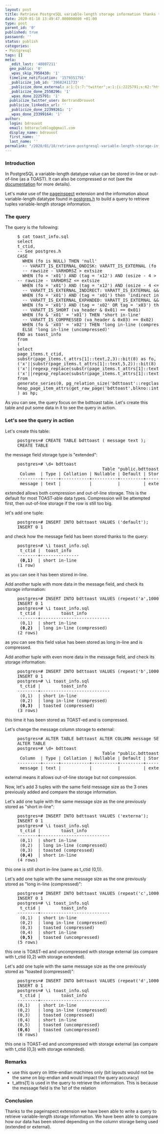 ```yaml
---
layout: post
title: Retrieve PostgreSQL variable-length storage information thanks to pageinspect
date: 2020-01-18 13:49:47.000000000 +01:00
type: post
parent_id: '0'
published: true
password: ''
status: publish
categories:
- Postgresql
tags: []
meta:
  _edit_last: '40807211'
  geo_public: '0'
  _wpas_skip_7950430: '1'
  timeline_notification: '1579351791'
  _publicize_job_id: '39682411733'
  _publicize_done_external: a:1:{s:7:"twitter";a:1:{i:2225791;s:62:"https://twitter.com/BertrandDrouvot/status/1218515849352548358";}}
  _publicize_done_2558296: '1'
  _wpas_done_2225791: '1'
  publicize_twitter_user: BertrandDrouvot
  publicize_linkedin_url: ''
  _publicize_done_22399261: '1'
  _wpas_done_23399164: '1'
author:
  login: bdrouvot
  email: bdtoracleblog@gmail.com
  display_name: bdrouvot
  first_name: ''
  last_name: ''
permalink: "/2020/01/18/retrieve-postgresql-variable-length-storage-information-thanks-to-pageinspect/"
---
```

<h3>Introduction</h3>
<p>In PostgreSQL a variable-length datatype value can be stored in-line or out-of-line (as a TOAST). It can also be compressed or not (see the <a href="https://www.postgresql.org/docs/current/storage-toast.html" target="_blank" rel="noopener">documentation</a> for more details).</p>
<p>Let's make use of the <a href="https://www.postgresql.org/docs/current/pageinspect.html" target="_blank" rel="noopener">pageinspect</a> extension and the information about variable-length datatype found in <a href="https://github.com/postgres/postgres/blob/master/src/include/postgres.h" target="_blank" rel="noopener">postgres.h</a> to build a query to retrieve tuples variable-length storage information.</p>
<h3>The query</h3>
<p>The query is the following:</p>
<pre style="padding-left:40px;">$ cat toast_info.sql
select
t_ctid,
-- See postgres.h
CASE
  WHEN (fo is NULL) THEN 'null'
  -- VARATT_IS_EXTERNAL_ONDISK: VARATT_IS_EXTERNAL (fo = 'x01') &amp;&amp; tag == VARTAG_ONDISK (x12)
  -- rawsize - VARHDRSZ &gt; extsize
  WHEN (fo = 'x01') AND (tag = 'x12') AND (osize - 4 &gt; ssize) THEN 'toasted (compressed)'
-- rawsize - VARHDRSZ &lt;= extsize
  WHEN (fo = 'x01') AND (tag = 'x12') AND (osize - 4 &lt;= ssize) THEN 'toasted (uncompressed)'
  -- VARATT_IS_EXTERNAL_INDIRECT: VARATT_IS_EXTERNAL &amp;&amp; tag == VARTAG_INDIRECT (x01)
  WHEN (fo = 'x01') AND (tag = 'x01') then 'indirect in-memory'
  -- VARATT_IS_EXTERNAL_EXPANDED: VARATT_IS_EXTERNAL &amp;&amp; VARTAG_IS_EXPANDED(VARTAG_EXTERNAL)
  WHEN (fo = 'x01') AND (tag = 'x02' OR tag = 'x03') then 'expanded in-memory'
  -- VARATT_IS_SHORT (va_header &amp; 0x01) == 0x01)
  WHEN (fo &amp; 'x01' = 'x01') THEN 'short in-line'
  -- VARATT_IS_COMPRESSED (va_header &amp; 0x03) == 0x02)
  WHEN (fo &amp; 'x03' = 'x02') THEN 'long in-line (compressed)'
  ELSE 'long in-line (uncompressed)'
END as toast_info
from
(
select
page_items.t_ctid,
substr(page_items.t_attrs[1]::text,2,3)::bit(8) as fo,
('x'||substr(page_items.t_attrs[1]::text,5,2))::bit(8) as tag,
('x'||regexp_replace(substr(page_items.t_attrs[1]::text,7,8),'(\w\w)(\w\w)(\w\w)(\w\w)','\4\3\2\1'))::bit(32)::int as osize ,
('x'||regexp_replace(substr(page_items.t_attrs[1]::text,15,8),'(\w\w)(\w\w)(\w\w)(\w\w)','\4\3\2\1'))::bit(32)::int as ssize
from
generate_series(0, pg_relation_size('bdttoast'::regclass::text) / 8192 - 1) blkno ,
heap_page_item_attrs(get_raw_page('bdttoast',blkno::int), 'bdttoast'::regclass) as page_items
) as hp;
</pre>
<p>As you can see, the query focus on the bdttoast table. Let's create this table and put some data in it to see the query in action.</p>
<h3>Let's see the query in action</h3>
<p>Let's create this table:</p>
<pre style="padding-left:40px;">postgres=# CREATE TABLE bdttoast ( message text );
CREATE TABLE
</pre>
<p>the message field storage type is "extended":</p>
<pre style="padding-left:40px;">postgres=# \d+ bdttoast
                                 Table "public.bdttoast"
 Column  | Type | Collation | Nullable | Default | Storage  | Stats target | Description
---------+------+-----------+----------+---------+----------+--------------+-------------
 message | text |           |          |         | extended |              |</pre>
<p>extended allows both compression and out-of-line storage. This is the default for most <acronym class="acronym">TOAST</acronym>-able data types. Compression will be attempted first, then out-of-line storage if the row is still too big.</p>
<p>let's add one tuple:</p>
<pre style="padding-left:40px;">postgres=# INSERT INTO bdttoast VALUES ('default');
INSERT 0 1</pre>
<p>and check how the message field has been stored thanks to the query:</p>
<pre style="padding-left:40px;">postgres=# \i toast_info.sql
 t_ctid |  toast_info
--------+---------------
 <strong>(0,1)</strong>  | short in-line
(1 row)</pre>
<p>as you can see it has been stored in-line.</p>
<p>Add another tuple with more data in the message field, and check its storage information:</p>
<pre style="padding-left:40px;">postgres=# INSERT INTO bdttoast VALUES (repeat('a',10000));
INSERT 0 1
postgres=# \i toast_info.sql
 t_ctid |        toast_info
--------+---------------------------
 (0,1)  | short in-line
 <strong>(0,2)</strong>  | long in-line (compressed)
(2 rows)</pre>
<p>as you can see this field value has been stored as long in-line and is compressed.</p>
<p>Add another tuple with even more data in the message field, and check its storage information:</p>
<pre style="padding-left:40px;">postgres=# INSERT INTO bdttoast VALUES (repeat('b',1000000));
INSERT 0 1
postgres=# \i toast_info.sql
 t_ctid |        toast_info
--------+---------------------------
 (0,1)  | short in-line
 (0,2)  | long in-line (compressed)
 <strong>(0,3)</strong>  | toasted (compressed)
(3 rows)</pre>
<p>this time it has been stored as TOAST-ed and is compressed.</p>
<p>Let's change the message column storage to external:</p>
<pre style="padding-left:40px;">postgres=# ALTER TABLE bdttoast ALTER COLUMN message SET STORAGE EXTERNAL;
ALTER TABLE
postgres=# \d+ bdttoast
                                 Table "public.bdttoast"
 Column  | Type | Collation | Nullable | Default | Storage  | Stats target | Description
---------+------+-----------+----------+---------+----------+--------------+-------------
 message | text |           |          |         | external |              |</pre>
<p>external means it allows out-of-line storage but not compression.</p>
<p>Now, let's add 3 tuples with the same field message size as the 3 ones previously added and compare the storage information.</p>
<p>Let's add one tuple with the same message size as the one previously stored as "short in-line":</p>
<pre style="padding-left:40px;">postgres=# INSERT INTO bdttoast VALUES ('externa');
INSERT 0 1
postgres=# \i toast_info.sql
 t_ctid |        toast_info
--------+---------------------------
 (0,1)  | short in-line
 (0,2)  | long in-line (compressed)
 (0,3)  | toasted (compressed)
 <strong>(0,4)</strong>  | short in-line
(4 rows)</pre>
<p>this one is still short in-line (same as t_ctid (0,1)).</p>
<p>Let's add one tuple with the same message size as the one previously stored as "long in-line (compressed)":</p>
<pre style="padding-left:40px;">postgres=# INSERT INTO bdttoast VALUES (repeat('c',10000));
INSERT 0 1
postgres=# \i toast_info.sql
 t_ctid |        toast_info
--------+---------------------------
 (0,1)  | short in-line
 (0,2)  | long in-line (compressed)
 (0,3)  | toasted (compressed)
 (0,4)  | short in-line
 <strong>(0,5)</strong>  | toasted (uncompressed)
(5 rows)</pre>
<p>this one is TOAST-ed and uncompressed with storage external (as compare with t_ctid (0,2) with storage extended).</p>
<p>Let's add one tuple with the same message size as the one previously stored as "toasted (compressed)":</p>
<pre style="padding-left:40px;">postgres=# INSERT INTO bdttoast VALUES (repeat('d',1000000));
INSERT 0 1
postgres=# \i toast_info.sql
 t_ctid |        toast_info
--------+---------------------------
(0,1)   | short in-line
(0,2)   | long in-line (compressed)
(0,3)   | toasted (compressed)
(0,4)   | short in-line
(0,5)   | toasted (uncompressed)
<strong>(0,6)</strong>   | toasted (uncompressed)
(6 rows)</pre>

this one is TOAST-ed and uncompressed with storage external (as compare with t\_ctid (0,3) with storage extended).

### Remarks

- use this query on little-endian machines only (bit layouts would not be the same on big-endian and would impact the query accuracy)
- t\_attrs[1] is used in the query to retrieve the information. This is because the message field is the 1st of the relation

### Conclusion

Thanks to the pageinspect extension we have been able to write a query to retrieve variable-length storage information. We have been able to compare how our data has been stored depending on the column storage being used (extended or external).

